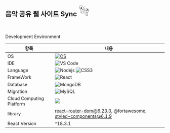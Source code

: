 ## <strong> 음악 공유 웹 사이트 Sync </strong>  <img src="https://github.com/kang-minjune/Musics-Share/blob/main/client/public/images/logo.png" alt="image" width="35" height="35">

<br/>

Development Environment

| 항목 | 내용 |
| --- | --- |
| OS | [![OS](https://img.shields.io/badge/OS-macOS-informational?style=flat-square&logo=apple&logoColor=white)](https://en.wikipedia.org/wiki/MacOS) |
| IDE | ![VS Code](https://img.shields.io/badge/-VS%20Code-007ACC?style=flat-square&logo=visual-studio-code) |
| Language | ![Nodejs](https://img.shields.io/badge/-Nodejs-black?style=flat-square&logo=Node.js) ![CSS3](https://img.shields.io/badge/-CSS3-1572B6?style=flat-square&logo=css3)|
| FrameWork | ![React](https://img.shields.io/badge/-React-black?style=flat-square&logo=react) |
| Database | ![MongoDB](https://img.shields.io/badge/-MongoDB-black?style=flat-square&logo=mongodb) |
| Migration | ![MySQL](https://img.shields.io/badge/-MySQL-black?style=flat-square&logo=mysql) |
| Cloud Computing Platform | <img src="https://img.shields.io/badge/Amazon AWS-232F3E?style=flat-square&logo=amazonaws&logoColor=white"/> |
| library | react-router-dom@6.23.0, @fortawesome, styled-components@6.1.9 |  
| React Version | ^18.3.1 |


